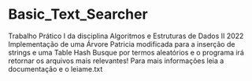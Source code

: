# Basic_Text_Searcher
Trabalho Prático I da disciplina Algoritmos e Estruturas de Dados II 2022
Implementação de uma Árvore Patricia modificada para a inserção de strings e uma Table Hash
Busque por termos aleatórios e o programa irá retornar os arquivos mais relevantes!
Para mais informações leia a documentação e o leiame.txt
